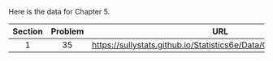 Here is the data for Chapter 5. 

|Section|Problem|URL|
|:---:|:---:|:---:|
|1|35|<a>https://sullystats.github.io/Statistics6e/Data/Chapter5/5_1_35.CSV</a><br/>|
